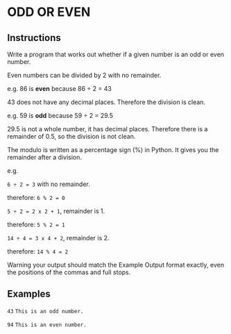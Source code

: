 # ODD OR EVEN

## Instructions

Write a program that works out whether if a given number is an odd or even number.

Even numbers can be divided by 2 with no remainder.

e.g. 86 is **even** because 86 ÷ 2 = 43

43 does not have any decimal places. Therefore the division is clean.

e.g. 59 is **odd** because 59 ÷ 2 = 29.5

29.5 is not a whole number, it has decimal places. Therefore there is a remainder of 0.5, so the division is not clean.

The modulo is written as a percentage sign (%) in Python. It gives you the remainder after a division.

e.g.

`6 ÷ 2 = 3` with no remainder.

therefore: `6 % 2 = 0`

`5 ÷ 2 = 2 x 2 + 1`, remainder is 1.

therefore: `5 % 2 = 1`

`14 ÷ 4 = 3 x 4 + 2`, remainder is 2.

therefore: `14 % 4 = 2`

Warning your output should match the Example Output format exactly, even the positions of the commas and full stops.

## Examples

`43`
`This is an odd number.`

`94`
`This is an even number.`
